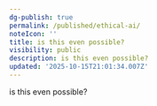 ```yaml
---
dg-publish: true
permalink: /published/ethical-ai/
noteIcon: ''
title: is this even possible?
visibility: public
description: is this even possible?
updated: '2025-10-15T21:01:34.007Z'
---
```


is this even possible?
